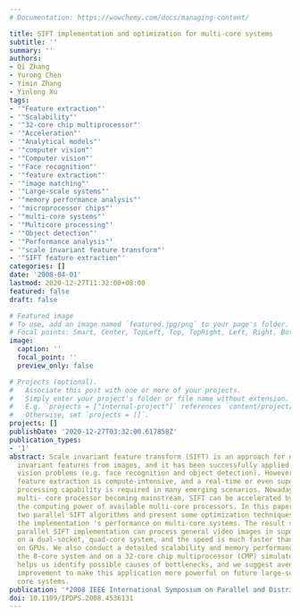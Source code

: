 ```yaml
---
# Documentation: https://wowchemy.com/docs/managing-content/

title: SIFT implementation and optimization for multi-core systems
subtitle: ''
summary: ''
authors:
- Qi Zhang
- Yurong Chen
- Yimin Zhang
- Yinlong Xu
tags:
- '"Feature extraction"'
- '"Scalability"'
- '"32-core chip multiprocessor"'
- '"Acceleration"'
- '"Analytical models"'
- '"computer vision"'
- '"Computer vision"'
- '"Face recognition"'
- '"feature extraction"'
- '"image matching"'
- '"Large-scale systems"'
- '"memory performance analysis"'
- '"microprocessor chips"'
- '"multi-core systems"'
- '"Multicore processing"'
- '"Object detection"'
- '"Performance analysis"'
- '"scale invariant feature transform"'
- '"SIFT feature extraction"'
categories: []
date: '2008-04-01'
lastmod: 2020-12-27T11:32:00+08:00
featured: false
draft: false

# Featured image
# To use, add an image named `featured.jpg/png` to your page's folder.
# Focal points: Smart, Center, TopLeft, Top, TopRight, Left, Right, BottomLeft, Bottom, BottomRight.
image:
  caption: ''
  focal_point: ''
  preview_only: false

# Projects (optional).
#   Associate this post with one or more of your projects.
#   Simply enter your project's folder or file name without extension.
#   E.g. `projects = ["internal-project"]` references `content/project/deep-learning/index.md`.
#   Otherwise, set `projects = []`.
projects: []
publishDate: '2020-12-27T03:32:00.617858Z'
publication_types:
- '1'
abstract: Scale invariant feature transform (SIFT) is an approach for extracting distinctive
  invariant features from images, and it has been successfully applied to many computer
  vision problems (e.g. face recognition and object detection). However, the SIFT
  feature extraction is compute-intensive, and a real-time or even super-real-time
  processing capability is required in many emerging scenarios. Nowadays, with the
  multi- core processor becoming mainstream, SIFT can be accelerated by fully utilizing
  the computing power of available multi-core processors. In this paper, we propose
  two parallel SIFT algorithms and present some optimization techniques to improve
  the implementation 's performance on multi-core systems. The result shows our improved
  parallel SIFT implementation can process general video images in super-real-time
  on a dual-socket, quad-core system, and the speed is much faster than the implementation
  on GPUs. We also conduct a detailed scalability and memory performance analysison
  the 8-core system and on a 32-core chip multiprocessor (CMP) simulator. The analysis
  helps us identify possible causes of bottlenecks, and we suggest avenues for scalability
  improvement to make this application more powerful on future large-scale multi-
  core systems.
publication: '*2008 IEEE International Symposium on Parallel and Distributed Processing*'
doi: 10.1109/IPDPS.2008.4536131
---
```


